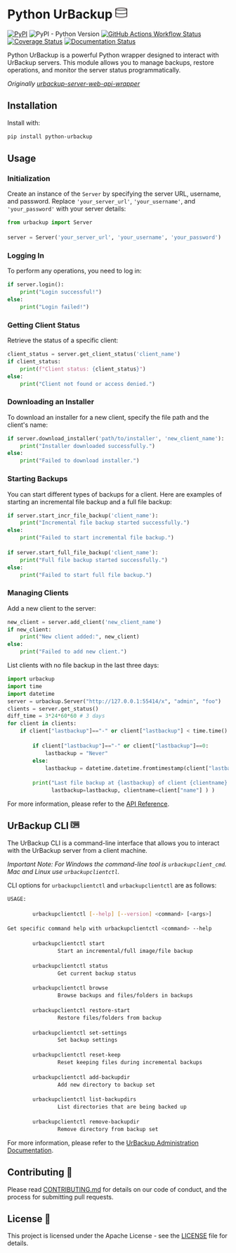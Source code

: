 # Python UrBackup [![urbackup.org](https://github.com/judahpaul16/python-urbackup/raw/master/docs/urbackup.png)](https://www.urbackup.org/)

[![PyPI](https://img.shields.io/pypi/v/python-urbackup)](https://pypi.org/project/python-urbackup/)
![PyPI - Python Version](https://img.shields.io/pypi/pyversions/dirconfig)
[![GitHub Actions Workflow Status](https://img.shields.io/github/actions/workflow/status/judahpaul16/python-urbackup/workflow.yaml)](https://github.com/judahpaul16/python-urbackup/actions)
[![Coverage Status](https://coveralls.io/repos/github/judahpaul16/python-urbackup/badge.svg?branch=master&kill_cache=1)](https://coveralls.io/github/judahpaul16/python-urbackup?branch=master)
[![Documentation Status](https://readthedocs.org/projects/python-urbackup/badge/?version=latest)](https://python-urbackup.readthedocs.io/en/latest/?badge=latest)

Python UrBackup is a powerful Python wrapper designed to interact with UrBackup servers. This module allows you to manage backups, restore operations, and monitor the server status programmatically.

*Originally [urbackup-server-web-api-wrapper](https://github.com/uroni/urbackup-server-python-web-api-wrapper)*

## Installation

Install with:
```bash
pip install python-urbackup
```

## Usage

### Initialization

Create an instance of the `Server` by specifying the server URL, username, and password. Replace `'your_server_url'`, `'your_username'`, and `'your_password'` with your server details:

```python
from urbackup import Server

server = Server('your_server_url', 'your_username', 'your_password')
```

### Logging In

To perform any operations, you need to log in:

```python
if server.login():
    print("Login successful!")
else:
    print("Login failed!")
```

### Getting Client Status

Retrieve the status of a specific client:

```python
client_status = server.get_client_status('client_name')
if client_status:
    print(f"Client status: {client_status}")
else:
    print("Client not found or access denied.")
```

### Downloading an Installer

To download an installer for a new client, specify the file path and the client's name:

```python
if server.download_installer('path/to/installer', 'new_client_name'):
    print("Installer downloaded successfully.")
else:
    print("Failed to download installer.")
```

### Starting Backups

You can start different types of backups for a client. Here are examples of starting an incremental file backup and a full file backup:

```python
if server.start_incr_file_backup('client_name'):
    print("Incremental file backup started successfully.")
else:
    print("Failed to start incremental file backup.")

if server.start_full_file_backup('client_name'):
    print("Full file backup started successfully.")
else:
    print("Failed to start full file backup.")
```

### Managing Clients

Add a new client to the server:

```python
new_client = server.add_client('new_client_name')
if new_client:
    print("New client added:", new_client)
else:
    print("Failed to add new client.")
```

List clients with no file backup in the last three days:

```python
import urbackup
import time
import datetime
server = urbackup.Server("http://127.0.0.1:55414/x", "admin", "foo")
clients = server.get_status()
diff_time = 3*24*60*60 # 3 days
for client in clients:
    if client["lastbackup"]=="-" or client["lastbackup"] < time.time() - diff_time:

        if client["lastbackup"]=="-" or client["lastbackup"]==0:
            lastbackup = "Never"
        else:
            lastbackup = datetime.datetime.fromtimestamp(client["lastbackup"]).strftime("%x %X")

        print("Last file backup at {lastbackup} of client {clientname} is older than three days".format(
              lastbackup=lastbackup, clientname=client["name"] ) )
```

For more information, please refer to the [API Reference](https://python-urbackup.readthedocs.io/en/latest/api_reference/).

## UrBackup CLI <img src="data:image/svg+xml,<svg fill='%234D4D4D' role='img' viewBox='0 0 24 24' xmlns='http://www.w3.org/2000/svg'><title>Windows Terminal</title><path d='M8.165 6V3h7.665v3H8.165zm-.5-3H1c-.55 0-1 .45-1 1v2h7.665V3zM23 3h-6.67v3H24V4c0-.55-.45-1-1-1zM0 6.5h24V20c0 .55-.45 1-1 1H1c-.55 0-1-.45-1-1V6.5zM11.5 18c0 .3.2.5.5.5h8c.3 0 .5-.2.5-.5v-1.5c0-.3-.2-.5-.5-.5h-8c-.3 0-.5.2-.5.5V18zm-5.2-4.55l-3.1 3.1c-.25.25-.25.6 0 .8l.9.9c.25.25.6.25.8 0l4.4-4.4a.52.52 0 0 0 0-.8l-4.4-4.4c-.2-.2-.6-.2-.8 0l-.9.9c-.25.2-.25.55 0 .8l3.1 3.1z'/></svg>" width=20>

The UrBackup CLI is a command-line interface that allows you to interact with the UrBackup server from a client machine.

*Important Note: For Windows the command-line tool is `urbackupclient_cmd`. Mac and Linux use `urbackupclientctl`.*

CLI options for `urbackupclientctl` and `urbackupclientctl` are as follows:

```sh
USAGE:

        urbackupclientctl [--help] [--version] <command> [<args>]

Get specific command help with urbackupclientctl <command> --help

        urbackupclientctl start
                Start an incremental/full image/file backup

        urbackupclientctl status
                Get current backup status

        urbackupclientctl browse
                Browse backups and files/folders in backups

        urbackupclientctl restore-start
                Restore files/folders from backup

        urbackupclientctl set-settings
                Set backup settings

        urbackupclientctl reset-keep
                Reset keeping files during incremental backups

        urbackupclientctl add-backupdir
                Add new directory to backup set

        urbackupclientctl list-backupdirs
                List directories that are being backed up

        urbackupclientctl remove-backupdir
                Remove directory from backup set
```

For more information, please refer to the [UrBackup Administration Documentation](https://www.urbackup.org/administration_manual.html).

## Contributing 🤝

Please read [CONTRIBUTING.md](CONTRIBUTING.md) for details on our code of conduct, and the process for submitting pull requests.

## License 📃

This project is licensed under the Apache License - see the [LICENSE](LICENSE) file for details.
